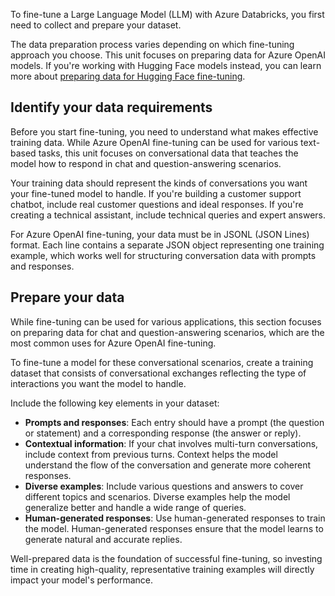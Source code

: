 To fine-tune a Large Language Model (LLM) with Azure Databricks, you first need to collect and prepare your dataset.

The data preparation process varies depending on which fine-tuning approach you choose. This unit focuses on preparing data for Azure OpenAI models. If you're working with Hugging Face models instead, you can learn more about [preparing data for Hugging Face fine-tuning](/azure/databricks/machine-learning/train-model/huggingface/load-data?azure-portal=true).

## Identify your data requirements

Before you start fine-tuning, you need to understand what makes effective training data. While Azure OpenAI fine-tuning can be used for various text-based tasks, this unit focuses on conversational data that teaches the model how to respond in chat and question-answering scenarios.

Your training data should represent the kinds of conversations you want your fine-tuned model to handle. If you're building a customer support chatbot, include real customer questions and ideal responses. If you're creating a technical assistant, include technical queries and expert answers.

For Azure OpenAI fine-tuning, your data must be in JSONL (JSON Lines) format. Each line contains a separate JSON object representing one training example, which works well for structuring conversation data with prompts and responses.

## Prepare your data

While fine-tuning can be used for various applications, this section focuses on preparing data for chat and question-answering scenarios, which are the most common uses for Azure OpenAI fine-tuning.

To fine-tune a model for these conversational scenarios, create a training dataset that consists of conversational exchanges reflecting the type of interactions you want the model to handle.

Include the following key elements in your dataset:

- **Prompts and responses**: Each entry should have a prompt (the question or statement) and a corresponding response (the answer or reply).
- **Contextual information**: If your chat involves multi-turn conversations, include context from previous turns. Context helps the model understand the flow of the conversation and generate more coherent responses.
- **Diverse examples**: Include various questions and answers to cover different topics and scenarios. Diverse examples help the model generalize better and handle a wide range of queries.
- **Human-generated responses**: Use human-generated responses to train the model. Human-generated responses ensure that the model learns to generate natural and accurate replies.

Well-prepared data is the foundation of successful fine-tuning, so investing time in creating high-quality, representative training examples will directly impact your model's performance.
